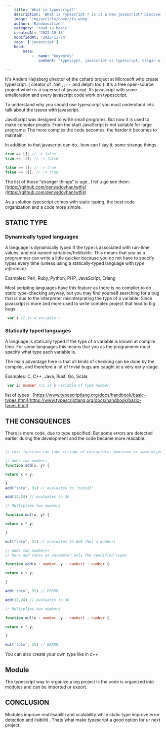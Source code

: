 ```yaml
---
    title: 'What is typescript?'
    description: 'What is Typescript ? is it a new javascript? Discover the basics of the typescript , his origin and his advantage  against  javascript'
    image: 'img/article/cover/ts.webp'
    author: 'Randomcitizen'
    category: 'road to basic'
    createdAt: '2022-10-18'
    modifiedAt: '2022-11-24'
    tags: ['javascript']
    head:
        meta: 
            -  name: "keywords"
               content: "typescypt, javascript vs typescript, origin of typescript"
            
---
```




It's Anders Hejlsberg director of the csharp project at Microsoft who create typescript. ( creator of .Net , j++ and delphi too ). It's a free open-source project which is a superset of javascript. Its javascript with some amelioration and every javascript code work on typesccript.

To understand why you should use typesccript you must understand lets talk about the issues with javascript.

JavaScript was designed to write small programs. But now it is used to make complex projets. From the start JavaScript is not suitable for large programs: The more complex the code becomes, the harder it becomes to maintain.

In addition to that javascript can do…how can I say it, some strange things.

```ts
true == []; // -> false
true == ![]; // -> false

false == []; // -> true
false == ![]; // -> true
```

The list of those “stranger things” is uge , I let u go see them:[https://github.com/denysdovhan/wtfjs](https://github.com/denysdovhan/wtfjs)

As a solution typescript comes with static typing, the best code organization and a code more simple. 


## STATIC TYPE

### Dynamically typed languages

A language is dynamically typed if the type is associated with run-time values, and not named variables/fields/etc. This means that you as a programmer can write a little quicker because you do not have to specify types every time (unless using a statically-typed language with *type inference*).

Examples: Perl, Ruby, Python, PHP, JavaScript, Erlang

Most scripting languages have this feature as there is no compiler to do static type-checking anyway, but you may find yourself searching for a bug that is due to the interpreter misinterpreting the type of a variable.  Since javascript is more and more used to write complex project that lead to big bugs .

```js
 var i // is a variable:;
```

### Statically typed languages

A language is statically typed if the type of a variable is known at compile time. For some languages this means that you as the programmer must specify what type each variable is.

The main advantage here is that all kinds of checking can be done by the compiler, and therefore a lot of trivial bugs are caught at a very early stage.

Examples: C, C++, Java, Rust, Go, Scala

```ts
 var i: number //i is a variable of type number;
```

list of types : [https://www.typescriptlang.org/docs/handbook/basic-types.html](https://www.typescriptlang.org/docs/handbook/basic-types.html)

## THE CONSQUENCES

There is more code, due to type spécified. But some errors are detected earlier during the development and the code became more readable.

```js

// this function can take strings of characters, booleans or same objects as parameters.

// Adds two numbers
function add(x, y) {

return x + y;

}
add("toto", 31) // evaluates to "toto31"

add(12,24) // evaluates to 36

// Multiplies two numbers

function mul(x, y) {

return x * y;

}

mul("toto", 31) // evaluates to NaN (Not a Number)
```

```ts
// Adds two numbers+
// here add takes as parameter only the specified types

function add(x : number, y : number) : number {

return x + y;

}

add('toto', 31) // ERROR

add(12,24) // evaluates to 36

// Multiplies two numbers

function mul(x : number, y : number) : number {

return x * y;

}

mul('toto', 31) // ERROR
```

You can also create your own type like in c++

## Module

The typescript way to organize a big project is the code is organized into modules and can be imported or export.

## CONCLUSION

Modules improve reutilisabiliti and scalability while static type improve error detection and lisibiliti . Thats what make typescript a good option for ur next project